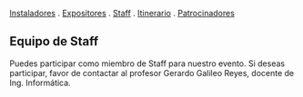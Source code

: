 [Instaladores](./instaladores.md) . [Expositores](./expositores) . [Staff](./staff.md) . [Itinerario](./itinerario.md) . [Patrocinadores](./patrocinadores.md)

## Equipo de Staff
Puedes participar como miembro de Staff para nuestro evento.
Si deseas participar, favor de contactar al profesor Gerardo Galileo Reyes, docente de Ing. Informática.
